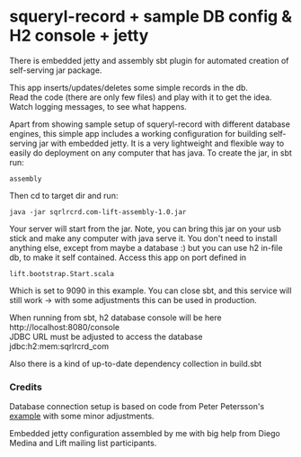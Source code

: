 squeryl-record + sample DB config & H2 console + jetty
======================================================

There is embedded jetty and assembly sbt plugin for automated creation
of self-serving jar package.

This app inserts/updates/deletes some simple records in the db.  
Read the code (there are only few files) and play with it to get the idea.  
Watch logging messages, to see what happens.

Apart from showing sample setup of squeryl-record with different database
engines, this simple app includes a working configuration for building
self-serving jar with embedded jetty. It is a very lightweight and flexible
way to easily do deployment on any computer that has java. To create the
jar, in sbt run:

    assembly
    
Then cd to target dir and run:

    java -jar sqrlrcrd.com-lift-assembly-1.0.jar
    
Your server will start from the jar. Note, you can bring this jar on your
usb stick and make any computer with java serve it. You don't need to
install anything else, except from maybe a database :) but you can use h2
in-file db, to make it self contained. Access this app on port defined in

    lift.bootstrap.Start.scala
    
Which is set to 9090 in this example. You can close sbt, and this service
will still work -> with some adjustments this can be used in production.

When running from sbt, h2 database console will be here  
http://localhost:8080/console  
JDBC URL must be adjusted to access the database  
jdbc:h2:mem:sqrlrcrd_com  

Also there is a kind of up-to-date dependency collection in build.sbt

### Credits

Database connection setup is based on code from Peter Petersson's
[example](https://github.com/karma4u101/Basic-SquerylRecord-User-Setup)
with some minor adjustments.

Embedded jetty configuration assembled by me with big help from Diego Medina
and Lift mailing list participants.
